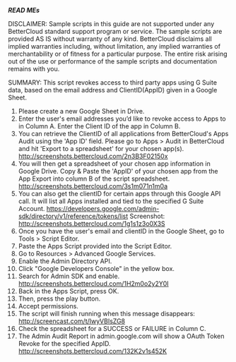 ***READ MEs***

DISCLAIMER: Sample scripts in this guide are not supported under any BetterCloud standard support program or service. The sample scripts are provided AS IS without warranty of any kind. BetterCloud disclaims all implied warranties including, without limitation, any implied warranties of merchantability or of fitness for a particular purpose. The entire risk arising out of the use or performance of the sample scripts and documentation remains with you.

SUMMARY: This script revokes access to third party apps using G Suite data, based on the email address and ClientID(AppID) given in a Google Sheet.

1) Please create a new Google Sheet in Drive.
2) Enter the user's email addresses you’d like to revoke access to Apps to in Column A. Enter the Client ID of the app in Column B.
3) You can retrieve the ClientID of all applications from BetterCloud's Apps Audit using the 'App ID' field. Please go to Apps > Audit in BetterCloud and hit 'Export to a spreadsheet' for your chosen app(s). http://screenshots.bettercloud.com/2n3B3F02150x
4) You will then get a spreadsheet of your chosen app information in Google Drive. Copy & Paste the 'AppID' of your chosen app from the App Export into column B of the script spreadsheet. http://screenshots.bettercloud.com/3s1m071n1m0a
5) You can also get the clientID for certain apps through this Google API call. It will list all Apps installed and tied to the specified G Suite Account. https://developers.google.com/admin-sdk/directory/v1/reference/tokens/list
Screenshot: http://screenshots.bettercloud.com/1g1s1z3o0X3S
6) Once you have the user's email and clientID in the Google Sheet, go to Tools > Script Editor.
7) Paste the Apps Script provided into the Script Editor.
8) Go to Resources > Advanced Google Services.
9) Enable the Admin Directory API.
10) Click "Google Developers Console" in the yellow box.
11) Search for Admin SDK and enable. http://screenshots.bettercloud.com/1H2m0o2y2Y0I
12) Back in the Apps Script, press OK.
13) Then, press the play button.
14) Accept permissions.
15) The script will finish running when this message disappears: http://screencast.com/t/IwyVBIsZG8
16) Check the spreadsheet for a SUCCESS or FAILURE in Column C.
17) The Admin Audit Report in admin.google.com will show a OAuth Token Revoke for the specified AppID. http://screenshots.bettercloud.com/132K2v1s452K
